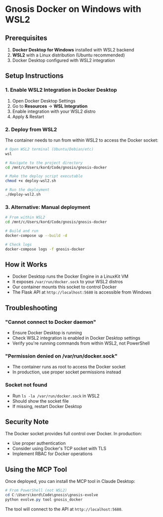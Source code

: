 # Gnosis Docker on Windows with WSL2

## Prerequisites

1. **Docker Desktop for Windows** installed with WSL2 backend
2. **WSL2** with a Linux distribution (Ubuntu recommended)
3. Docker Desktop configured with WSL2 integration

## Setup Instructions

### 1. Enable WSL2 Integration in Docker Desktop

1. Open Docker Desktop Settings
2. Go to **Resources** → **WSL Integration**
3. Enable integration with your WSL2 distro
4. Apply & Restart

### 2. Deploy from WSL2

The container needs to run from within WSL2 to access the Docker socket:

```bash
# Open WSL2 terminal (Ubuntu/Debian/etc)
wsl

# Navigate to the project directory
cd /mnt/c/Users/kord/Code/gnosis/gnosis-docker

# Make the deploy script executable
chmod +x deploy-wsl2.sh

# Run the deployment
./deploy-wsl2.sh
```

### 3. Alternative: Manual deployment

```bash
# From within WSL2
cd /mnt/c/Users/kord/Code/gnosis/gnosis-docker

# Build and run
docker-compose up --build -d

# Check logs
docker-compose logs -f gnosis-docker
```

## How it Works

- Docker Desktop runs the Docker Engine in a LinuxKit VM
- It exposes `/var/run/docker.sock` to your WSL2 distros
- Our container mounts this socket to control Docker
- The Flask API at `http://localhost:5680` is accessible from Windows

## Troubleshooting

### "Cannot connect to Docker daemon"
- Ensure Docker Desktop is running
- Check WSL2 integration is enabled in Docker Desktop settings
- Verify you're running commands from within WSL2, not PowerShell

### "Permission denied on /var/run/docker.sock"
- The container runs as root to access the Docker socket
- In production, use proper socket permissions instead

### Socket not found
- Run `ls -la /var/run/docker.sock` in WSL2
- Should show the socket file
- If missing, restart Docker Desktop

## Security Note

The Docker socket provides full control over Docker. In production:
- Use proper authentication
- Consider using Docker's TCP socket with TLS
- Implement RBAC for Docker operations

## Using the MCP Tool

Once deployed, you can install the MCP tool in Claude Desktop:

```powershell
# From PowerShell (not WSL2)
cd C:\Users\kord\Code\gnosis\gnosis-evolve
python evolve.py tool gnosis_docker
```

The tool will connect to the API at `http://localhost:5680`.
